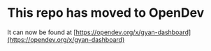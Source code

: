 # This repo has moved to OpenDev

It can now be found at [https://opendev.org/x/gyan-dashboard](https://opendev.org/x/gyan-dashboard)
